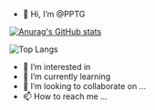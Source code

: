 - 👋 Hi, I’m @PPTG

[![Anurag's GitHub stats](https://github-readme-stats.vercel.app/api?username=PPTG)](https://github.com/anuraghazra/github-readme-stats)

![Top Langs](https://github-readme-stats.vercel.app/api/top-langs/?username=PPTG)
- 👀 I’m interested in 
- 🌱 I’m currently learning 
- 💞️ I’m looking to collaborate on ...
- 📫 How to reach me ...

<!---
PPTG/PPTG is a ✨ special ✨ repository because its `README.md` (this file) appears on your GitHub profile.
You can click the Preview link to take a look at your changes.
--->
